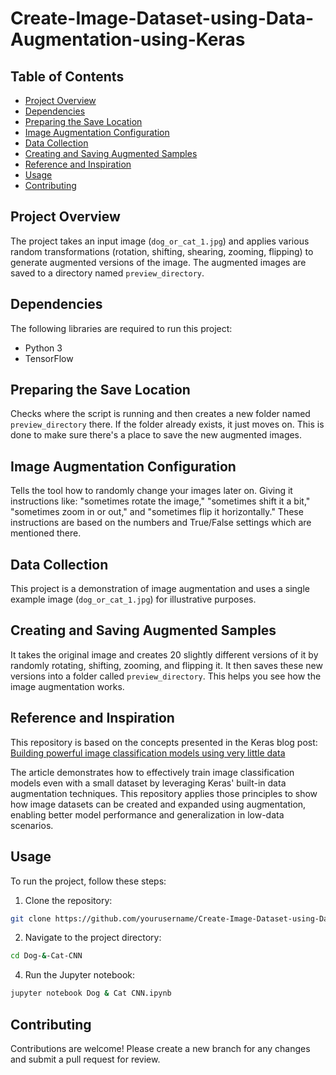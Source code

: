 # Create-Image-Dataset-using-Data-Augmentation-using-Keras

## Table of Contents
- [Project Overview](#project-overview)
- [Dependencies](#dependencies)
- [Preparing the Save Location](#preparing-the-save-location)
- [Image Augmentation Configuration](#image-augmentation-configuration)
- [Data Collection](#data-collection)
- [Creating and Saving Augmented Samples](#creating-and-saving-augmented-samples)
- [Reference and Inspiration](#reference-and-inspiration)
- [Usage](#usage)
- [Contributing](#contributing)

## Project Overview
The project takes an input image (`dog_or_cat_1.jpg`) and applies various random transformations (rotation, shifting, shearing, zooming, flipping) to generate augmented versions of the image. The augmented images are saved to a directory named `preview_directory`.

## Dependencies
The following libraries are required to run this project:
- Python 3
- TensorFlow

## Preparing the Save Location
Checks where the script is running and then creates a new folder named `preview_directory` there. If the folder already exists, it just moves on. This is done to make sure there's a place to save the new augmented images.

## Image Augmentation Configuration
Tells the tool how to randomly change your images later on. Giving it instructions like: "sometimes rotate the image," "sometimes shift it a bit," "sometimes zoom in or out," and "sometimes flip it horizontally." These instructions are based on the numbers and True/False settings which are mentioned there.

## Data Collection
This project is a demonstration of image augmentation and uses a single example image (`dog_or_cat_1.jpg`) for illustrative purposes.

## Creating and Saving Augmented Samples
It takes the original image and creates 20 slightly different versions of it by randomly rotating, shifting, zooming, and flipping it. It then saves these new versions into a folder called `preview_directory`. This helps you see how the image augmentation works.

## Reference and Inspiration
This repository is based on the concepts presented in the Keras blog post:
[Building powerful image classification models using very little data](https://blog.keras.io/building-powerful-image-classification-models-using-very-little-data.html)

The article demonstrates how to effectively train image classification models even with a small dataset by leveraging Keras' built-in data augmentation techniques. This repository applies those principles to show how image datasets can be created and expanded using augmentation, enabling better model performance and generalization in low-data scenarios.

## Usage
To run the project, follow these steps:
1. Clone the repository:
```bash
git clone https://github.com/yourusername/Create-Image-Dataset-using-Data-Augmentation-using-Keras.git
```
2. Navigate to the project directory:
```bash
cd Dog-&-Cat-CNN
```
4. Run the Jupyter notebook:
```bash
jupyter notebook Dog & Cat CNN.ipynb
```

## Contributing
Contributions are welcome! Please create a new branch for any changes and submit a pull request for review.
